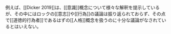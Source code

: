 例えば、[[Dicker 2019]]は、[[意識]]概念について様々な解釈を提示しているが、その中にはロックの[[意志]]や[[行為]]の議論は振り返られておらず、その点で[[道徳的行為者]]であるはずの[[人格]]概念を扱うのに十分な議論がなされているとはいえない。